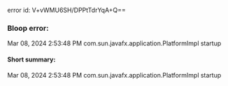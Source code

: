 error id: V+vWMU6SH/DPPtTdrYqA+Q==
### Bloop error:

Mar 08, 2024 2:53:48 PM com.sun.javafx.application.PlatformImpl startup
#### Short summary: 

Mar 08, 2024 2:53:48 PM com.sun.javafx.application.PlatformImpl startup